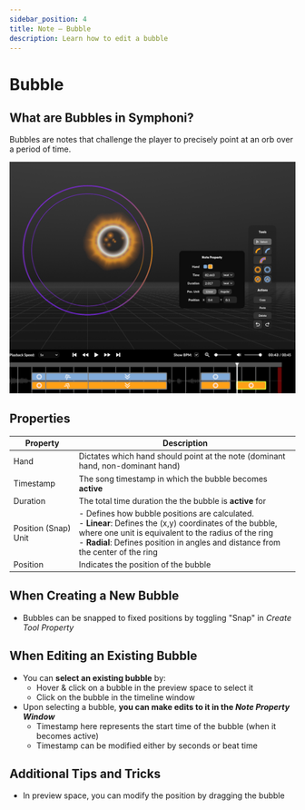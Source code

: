 ```yaml
---
sidebar_position: 4
title: Note — Bubble
description: Learn how to edit a bubble
---
```


# Bubble

<!-- ## Bubble Preview Time Window

The Bubble Preview Time Window refers to the amount of time the bubble preview shows up before becoming _active_ to detect player input. The Bubble Preview Time Window is equivalent to 50% of the **Note Preview Time** dictated in the Setup tab. The longer the **Note Preview Time**, the slower the preview visual indicator closes in.. and the shorter the **Note Preview Time**, the faster the preview visual indicator becomes.

**Note:** when in an _active_ state, the bubble registers player input -->

## What are Bubbles in Symphoni?
Bubbles are notes that challenge the player to precisely point at an orb over a period of time.

![Edit Bubble](/img/bubble-edit.png)

## Properties

| Property            | Description                                                                                                                                                                                                                                          |
|---------------------|------------------------------------------------------------------------------------------------------------------------------------------------------------------------------------------------------------------------------------------------------|
| Hand                | Dictates which hand should point at the note (dominant hand, non-dominant hand)                                                                                                                                                                      |
| Timestamp           | The song timestamp in which the bubble becomes **active**                                                                                                                                                                                            |
| Duration            | The total time duration the the bubble is **active** for                                                                                                                                                                                             |
| Position (Snap) Unit| - Defines how bubble positions are calculated.<br/> - **Linear**: Defines the (x,y) coordinates of the bubble, where one unit is equivalent to the radius of the ring<br/> - **Radial**: Defines position in angles and distance from the center of the ring |
| Position            | Indicates the position of the bubble                                                                                                                                                                                                                 |


## When Creating a New Bubble
- Bubbles can be snapped to fixed positions by toggling "Snap" in _Create Tool Property_

## When Editing an Existing Bubble
- You can **select an existing bubble** by:
  - Hover & click on a bubble in the preview space to select it
  - Click on the bubble in the timeline window
- Upon selecting a bubble, **you can make edits to it in the _Note Property Window_**
  - Timestamp here represents the start time of the bubble (when it becomes active)
  - Timestamp can be modified either by seconds or beat time

## Additional Tips and Tricks
- In preview space, you can modify the position by dragging the bubble